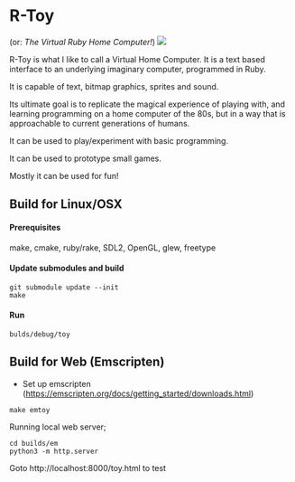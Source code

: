 # R-Toy
(or: _The Virtual Ruby Home Computer!_)
![](http://apone.org/toy/shot.gif)

R-Toy is what I like to call a Virtual Home Computer. It is
a text based interface to an underlying imaginary computer,
programmed in Ruby.

It is capable of text, bitmap graphics, sprites and sound.

Its ultimate goal is to replicate the magical experience of
playing with, and learning programming on a home computer
of the 80s, but in a way that is approachable to current
generations of humans.

It can be used to play/experiment with basic programming.

It can be used to prototype small games.

Mostly it can be used for fun!



## Build for Linux/OSX

#### Prerequisites
make, cmake, ruby/rake, SDL2, OpenGL, glew, freetype

#### Update submodules and build
```
git submodule update --init
make
```

#### Run
```
bulds/debug/toy
```

## Build for Web (Emscripten)

* Set up emscripten (https://emscripten.org/docs/getting_started/downloads.html)
```
make emtoy
```

Running local web server;
```
cd builds/em
python3 -m http.server
```
Goto http://localhost:8000/toy.html to test
